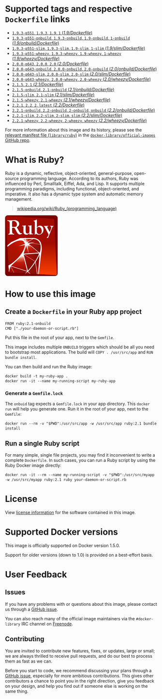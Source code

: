 # Supported tags and respective `Dockerfile` links

-	[`1.9.3-p551`, `1.9.3`, `1.9`, `1` (*1.9/Dockerfile*)](https://github.com/docker-library/ruby/blob/1f5d7ef4e2659596e007871db90b80b2f235b845/1.9/Dockerfile)
-	[`1.9.3-p551-onbuild`, `1.9.3-onbuild`, `1.9-onbuild`, `1-onbuild` (*1.9/onbuild/Dockerfile*)](https://github.com/docker-library/ruby/blob/069e9f5f9aa4903f4a3cb4baf6325d08d9d366e6/1.9/onbuild/Dockerfile)
-	[`1.9.3-p551-slim`, `1.9.3-slim`, `1.9-slim`, `1-slim` (*1.9/slim/Dockerfile*)](https://github.com/docker-library/ruby/blob/8164fe030868a3fc680dc53277b9572feedf112a/1.9/slim/Dockerfile)
-	[`1.9.3-p551-wheezy`, `1.9.3-wheezy`, `1.9-wheezy`, `1-wheezy` (*1.9/wheezy/Dockerfile*)](https://github.com/docker-library/ruby/blob/8c8394eebfff558f3aa00780e09f73f04e8eca56/1.9/wheezy/Dockerfile)
-	[`2.0.0-p643`, `2.0.0`, `2.0` (*2.0/Dockerfile*)](https://github.com/docker-library/ruby/blob/90c4e3be58d565007c518d311d4bd05086a1638c/2.0/Dockerfile)
-	[`2.0.0-p643-onbuild`, `2.0.0-onbuild`, `2.0-onbuild` (*2.0/onbuild/Dockerfile*)](https://github.com/docker-library/ruby/blob/90c4e3be58d565007c518d311d4bd05086a1638c/2.0/onbuild/Dockerfile)
-	[`2.0.0-p643-slim`, `2.0.0-slim`, `2.0-slim` (*2.0/slim/Dockerfile*)](https://github.com/docker-library/ruby/blob/90c4e3be58d565007c518d311d4bd05086a1638c/2.0/slim/Dockerfile)
-	[`2.0.0-p643-wheezy`, `2.0.0-wheezy`, `2.0-wheezy` (*2.0/wheezy/Dockerfile*)](https://github.com/docker-library/ruby/blob/90c4e3be58d565007c518d311d4bd05086a1638c/2.0/wheezy/Dockerfile)
-	[`2.1.5`, `2.1` (*2.1/Dockerfile*)](https://github.com/docker-library/ruby/blob/1f5d7ef4e2659596e007871db90b80b2f235b845/2.1/Dockerfile)
-	[`2.1.5-onbuild`, `2.1-onbuild` (*2.1/onbuild/Dockerfile*)](https://github.com/docker-library/ruby/blob/069e9f5f9aa4903f4a3cb4baf6325d08d9d366e6/2.1/onbuild/Dockerfile)
-	[`2.1.5-slim`, `2.1-slim` (*2.1/slim/Dockerfile*)](https://github.com/docker-library/ruby/blob/4a125ef1ad5c8d9d8a7560fcb86c9a7ed3c39dff/2.1/slim/Dockerfile)
-	[`2.1.5-wheezy`, `2.1-wheezy` (*2.1/wheezy/Dockerfile*)](https://github.com/docker-library/ruby/blob/8c8394eebfff558f3aa00780e09f73f04e8eca56/2.1/wheezy/Dockerfile)
-	[`2.2.1`, `2.2`, `2`, `latest` (*2.2/Dockerfile*)](https://github.com/docker-library/ruby/blob/90c4e3be58d565007c518d311d4bd05086a1638c/2.2/Dockerfile)
-	[`2.2.1-onbuild`, `2.2-onbuild`, `2-onbuild`, `onbuild` (*2.2/onbuild/Dockerfile*)](https://github.com/docker-library/ruby/blob/90c4e3be58d565007c518d311d4bd05086a1638c/2.2/onbuild/Dockerfile)
-	[`2.2.1-slim`, `2.2-slim`, `2-slim`, `slim` (*2.2/slim/Dockerfile*)](https://github.com/docker-library/ruby/blob/90c4e3be58d565007c518d311d4bd05086a1638c/2.2/slim/Dockerfile)
-	[`2.2.1-wheezy`, `2.2-wheezy`, `2-wheezy`, `wheezy` (*2.2/wheezy/Dockerfile*)](https://github.com/docker-library/ruby/blob/90c4e3be58d565007c518d311d4bd05086a1638c/2.2/wheezy/Dockerfile)

For more information about this image and its history, please see the [relevant manifest file (`library/ruby`)](https://github.com/docker-library/official-images/blob/master/library/ruby) in the [`docker-library/official-images` GitHub repo](https://github.com/docker-library/official-images).

# What is Ruby?

Ruby is a dynamic, reflective, object-oriented, general-purpose, open-source programming language. According to its authors, Ruby was influenced by Perl, Smalltalk, Eiffel, Ada, and Lisp. It supports multiple programming paradigms, including functional, object-oriented, and imperative. It also has a dynamic type system and automatic memory management.

> [wikipedia.org/wiki/Ruby_(programming_language)](https://en.wikipedia.org/wiki/Ruby_%28programming_language%29)

![logo](https://raw.githubusercontent.com/docker-library/docs/master/ruby/logo.png)

# How to use this image

## Create a `Dockerfile` in your Ruby app project

	FROM ruby:2.1-onbuild
	CMD ["./your-daemon-or-script.rb"]

Put this file in the root of your app, next to the `Gemfile`.

This image includes multiple `ONBUILD` triggers which should be all you need to bootstrap most applications. The build will `COPY . /usr/src/app` and `RUN
bundle install`.

You can then build and run the Ruby image:

	docker build -t my-ruby-app .
	docker run -it --name my-running-script my-ruby-app

### Generate a `Gemfile.lock`

The `onbuid` tag expects a `Gemfile.lock` in your app directory. This `docker run` will help you generate one. Run it in the root of your app, next to the `Gemfile`:

	docker run --rm -v "$PWD":/usr/src/app -w /usr/src/app ruby:2.1 bundle install

## Run a single Ruby script

For many simple, single file projects, you may find it inconvenient to write a complete `Dockerfile`. In such cases, you can run a Ruby script by using the Ruby Docker image directly:

	docker run -it --rm --name my-running-script -v "$PWD":/usr/src/myapp -w /usr/src/myapp ruby:2.1 ruby your-daemon-or-script.rb

# License

View [license information](https://www.ruby-lang.org/en/about/license.txt) for the software contained in this image.

# Supported Docker versions

This image is officially supported on Docker version 1.5.0.

Support for older versions (down to 1.0) is provided on a best-effort basis.

# User Feedback

## Issues

If you have any problems with or questions about this image, please contact us through a [GitHub issue](https://github.com/docker-library/ruby/issues).

You can also reach many of the official image maintainers via the `#docker-library` IRC channel on [Freenode](https://freenode.net).

## Contributing

You are invited to contribute new features, fixes, or updates, large or small; we are always thrilled to receive pull requests, and do our best to process them as fast as we can.

Before you start to code, we recommend discussing your plans through a [GitHub issue](https://github.com/docker-library/ruby/issues), especially for more ambitious contributions. This gives other contributors a chance to point you in the right direction, give you feedback on your design, and help you find out if someone else is working on the same thing.
